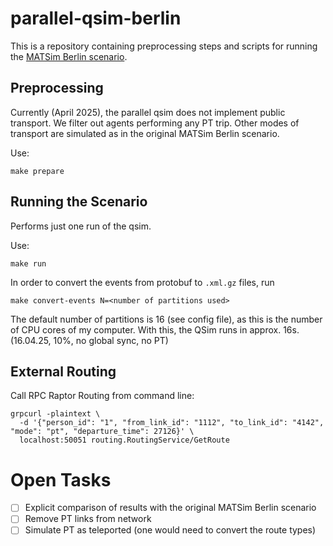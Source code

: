 # parallel-qsim-berlin

This is a repository containing preprocessing steps and scripts for running the [MATSim Berlin scenario](https://github.com/matsim-scenarios/matsim-berlin).

## Preprocessing
Currently (April 2025), the parallel qsim does not implement public transport. We filter out agents performing any PT trip. 
Other modes of transport are simulated as in the original MATSim Berlin scenario.

Use:
```shell 
make prepare
```

## Running the Scenario
Performs just one run of the qsim. 

Use:
```shell
make run
``` 

In order to convert the events from protobuf to `.xml.gz` files, run 
```shell
make convert-events N=<number of partitions used>
```
The default number of partitions is 16 (see config file), as this is the number of CPU cores of my computer. With this, the QSim runs in approx. 16s. (16.04.25, 10%, no global sync, no PT) 

## External Routing
Call RPC Raptor Routing from command line: 

```shell
grpcurl -plaintext \
  -d '{"person_id": "1", "from_link_id": "1112", "to_link_id": "4142", "mode": "pt", "departure_time": 27126}' \
  localhost:50051 routing.RoutingService/GetRoute
```

# Open Tasks
- [ ] Explicit comparison of results with the original MATSim Berlin scenario
- [ ] Remove PT links from network 
- [ ] Simulate PT as teleported (one would need to convert the route types)